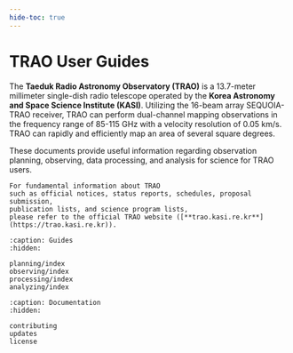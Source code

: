 ```yaml
---
hide-toc: true
---
```


# TRAO User Guides

The **Taeduk Radio Astronomy Observatory (TRAO)** is 
a 13.7-meter millimeter single-dish radio telescope 
operated by the **Korea Astronomy and Space Science Institute (KASI)**. 
Utilizing the 16-beam array SEQUOIA-TRAO receiver, 
TRAO can perform dual-channel mapping observations 
in the frequency range of 85-115 GHz with a velocity resolution of 0.05 km/s. 
TRAO can rapidly and efficiently map an area of several square degrees.

These documents provide useful information 
regarding observation planning, observing, data processing, and analysis 
for science for TRAO users.

```{important}
For fundamental information about TRAO 
such as official notices, status reports, schedules, proposal submission, 
publication lists, and science program lists, 
please refer to the official TRAO website ([**trao.kasi.re.kr**](https://trao.kasi.re.kr)).
```

```{toctree}
:caption: Guides
:hidden:

planning/index
observing/index
processing/index
analyzing/index
```

```{toctree}
:caption: Documentation
:hidden:

contributing
updates
license
```
